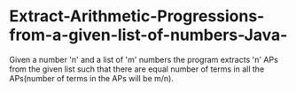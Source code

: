 # Extract-Arithmetic-Progressions-from-a-given-list-of-numbers-Java-
Given a number 'n' and a list of 'm' numbers the program extracts 'n' APs from the given list such that there are equal number of terms in all the APs(number of terms in the APs will be m/n). 
